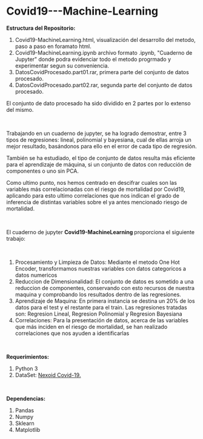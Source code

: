 # Covid19---Machine-Learning

<p><strong>Estructura del Repositorio: </strong></p>

<ol>
  <li>Covid19-MachineLearning.html, visualización del desarrollo del metodo, paso a paso en foramato html.</li>
  <li>Covid19-MachineLearning.ipynb archivo formato .ipynb, "Cuaderno de Jupyter" donde podra evidenciar todo el metodo progrmado y experimentar segun su conveniencia.</li>
  <li>DatosCovidProcesado.part01.rar, primera parte del conjunto de datos procesado.</li>
  <li>DatosCovidProcesado.part02.rar, segunda parte del conjunto de datos procesado.</li>
</ol>

<p>El conjunto de dato procesado ha sido dividido en 2 partes por lo extenso del mismo.</p><br>

<p>Trabajando en un cuaderno de jupyter, se ha logrado demostrar, entre 3 tipos de regresiones: lineal, polinomial y bayesiana, cual de ellas arroja un mejor resultado, basándonos para ello en el error de cada tipo de regresión.</p>
<p>También se ha estudiado, el tipo de conjunto de datos resulta más eficiente para el aprendizaje de máquina, si un conjunto de datos con reducción de componentes o uno sin PCA.</p>
<p>Como ultimo punto, nos hemos centrado en descifrar cuales son las variables más correlacionadas con el riesgo de mortalidad por Covid19, aplicando para esto ultimo correlaciones que nos indican el grado de inferencia de distintas variables sobre el ya antes mencionado riesgo de mortalidad.</p><br>

<p>El cuaderno de jupyter <strong>Covid19-MachineLearning </strong>proporciona el siguiente trabajo:</p><br>

<ol>
  <li>Procesamiento y Limpieza de Datos: Mediante el metodo One Hot Encoder, transformamos nuestras variables con datos categoricos a datos numericos</li>
  <li>Reduccion de Dimensionalidad: El conjunto de datos es sometido a una reduccion de componentes, conservando con esto recursos de nuestra maquina y comprobando los resultados       dentro de las regresiones.</li>
  <li>Aprendizaje de Maquina: En primera instancia se destina un 20% de los datos para el test y el restante para el train. Las regresiones tratadas son: Regresion Lineal,               Regresion Polinomial y Regresion Bayesiana</li>
  <li>Correlaciones: Para la presentación de datos, acerca de las variables que más inciden en el riesgo de mortalidad, se han realizado correlaciones que nos ayuden a                   identificarlas</li>
</ol><br>

<p><strong>Requerimientos: </strong></p>

<ol>
  <li>Python 3</li>
  <li>DataSet: <a href="https://www.covid19survivalcalculator.com/download">Nexoid Covid-19.</a></li>
</ol><br>

<p><strong>Dependencias: </strong></p>

<ol>
  <li>Pandas</li>
  <li>Numpy</li>
  <li>Sklearn</li>
  <li>Matplotlib</li>
</ol>
